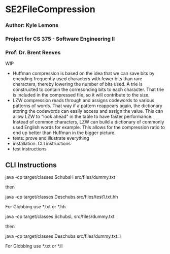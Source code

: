 # SE2FileCompression
### Author: Kyle Lemons
### Project for CS 375 - Software Engineering II
### Prof: Dr. Brent Reeves



WIP
- Huffman compression is based on the idea that we can save bits by encoding frequently used characters with fewer bits than rare characters, thereby lowering the number of bits used. A trie is constructed to contain the corresonding bits to each character. That trie is included in the compressed file, so it will contribute to the size.
- LZW compression reads through and assigns codewords to various patterns of words. That way if a pattern reappears again, the dictionary storing the codewords can easily access and assign the value. This can allow LZW to "look ahead" in the table to have faster performance. Instead of common characters, LZW can build a dictionary of commonly used English words for example. This allows for the compression ratio to end up better than Huffman in the bigger picture.
- tests: prove and illustrate everything
- installation: CLI instructions
- test instructions


## CLI Instructions

java -cp target/classes SchubsH src/files/dummy.txt

then

java -cp target/classes Deschubs src/files/test1.txt.hh

For Globbing use *.txt or *.hh

java -cp target/classes SchubsL src/files/dummy.txt

then

java -cp target/classes Deschubs src/files/dummy.txt.ll

For Globbing use *.txt or *.ll
